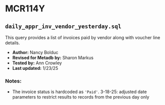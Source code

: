 # MCR114Y

## `daily_appr_inv_vendor_yesterday.sql`

This query provides a list of invoices paid by vendor along with voucher line details.

- **Author:** Nancy Bolduc  
- **Revised for Metadb by:** Sharon Markus  
- **Tested by:** Ann Crowley  
- **Last updated:** 1/23/25  

### Notes:
- The invoice status is hardcoded as `'Paid'`.
3-18-25: adjusted date parameters to restrict results to records from the previous day only

  
